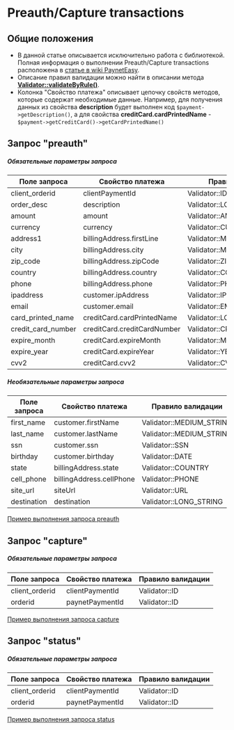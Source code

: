 # Preauth/Capture transactions

## Общие положения

* В данной статье описывается исключительно работа с библиотекой. Полная информация о выполнении Preauth/Capture transactions расположена в [статье в wiki PaynetEasy](http://wiki.payneteasy.com/index.php/PnE:Preauth/Capture_Transactions).
* Описание правил валидации можно найти в описании метода **[Validator::validateByRule()](../library-internals/02-validator.md#validateByRule)**.
* Колонка "Свойство платежа" описывает цепочку свойств методов, которые содержат необходимые данные. Например, для получения данных из свойства **description** будет выполнен код `$payment->getDescription()`, а для свойства **creditCard.cardPrintedName** - `$payment->getCreditCard()->getCardPrintedName()`

## Запрос "preauth"

##### Обязательные параметры запроса

Поле запроса        |Свойство платежа               |Правило валидации
--------------------|-------------------------------|-----------------
client_orderid      |clientPaymentId                |Validator::ID
order_desc          |description                    |Validator::LONG_STRING
amount              |amount                         |Validator::AMOUNT
currency            |currency                       |Validator::CURRENCY
address1            |billingAddress.firstLine       |Validator::MEDIUM_STRING
city                |billingAddress.city            |Validator::MEDIUM_STRING
zip_code            |billingAddress.zipCode         |Validator::ZIP_CODE
country             |billingAddress.country         |Validator::COUNTRY
phone               |billingAddress.phone           |Validator::PHONE
ipaddress           |customer.ipAddress             |Validator::IP
email               |customer.email                 |Validator::EMAIL
card_printed_name   |creditCard.cardPrintedName     |Validator::LONG_STRING
credit_card_number  |creditCard.creditCardNumber    |Validator::CREDIT_CARD_NUMBER
expire_month        |creditCard.expireMonth         |Validator::MONTH
expire_year         |creditCard.expireYear          |Validator::YEAR
cvv2                |creditCard.cvv2                |Validator::CVV2

##### Необязательные параметры запроса

Поле запроса        |Свойство платежа               |Правило валидации
--------------------|-------------------------------|-----------------
first_name          |customer.firstName             |Validator::MEDIUM_STRING
last_name           |customer.lastName              |Validator::MEDIUM_STRING
ssn                 |customer.ssn                   |Validator::SSN
birthday            |customer.birthday              |Validator::DATE
state               |billingAddress.state           |Validator::COUNTRY
cell_phone          |billingAddress.cellPhone       |Validator::PHONE
site_url            |siteUrl                        |Validator::URL
destination         |destination                    |Validator::LONG_STRING

[Пример выполнения запроса preauth](../../example/preauth.php)

## Запрос "capture"

##### Обязательные параметры запроса

Поле запроса        |Свойство платежа               |Правило валидации
--------------------|-------------------------------|-----------------
client_orderid      |clientPaymentId                |Validator::ID
orderid             |paynetPaymentId                |Validator::ID

[Пример выполнения запроса capture](../../example/capture.php)

## Запрос "status"

##### Обязательные параметры запроса

Поле запроса        |Свойство платежа               |Правило валидации
--------------------|-------------------------------|-----------------
client_orderid      |clientPaymentId                |Validator::ID
orderid             |paynetPaymentId                |Validator::ID

[Пример выполнения запроса status](../../example/status.php)

